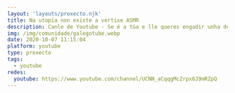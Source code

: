 ```yaml
---
layout: 'layouts/proxecto.njk'
title: Na utopía non existe a vertixe ASMR
description: Canle de Youtube - Se é a túa e lle queres engadir unha descripción e etiquetas, ponte en contacto con nós.
img: /img/comunidade/galegotube.webp
date: 2020-10-07 11:15:04
platform: youtube
type: proxecto
tags:
  - youtube
redes:
  youtube: https://www.youtube.com/channel/UCNN_aCqqgMcZrpx6J9mRZpQ
---
```


